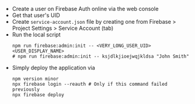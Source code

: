 - Create a user on Firebase Auth online via the web console
- Get that user's UID
- Create `service-account.json` file by creating one from Firebase > Project Settings > Service Account (tab)
- Run the local script
  ```
  npm run firebase:admin:init -- <VERY_LONG_USER_UID> <USER_DISPLAY_NAME>
  # npm run firebase:admin:init -- ksjdlkjioejwqjkldsa "John Smith"
  ```
- Simply deploy the application via
  ```
  npm version minor
  npx firebase login --reauth # Only if this command failed previously
  npx firebase deploy
  ```
